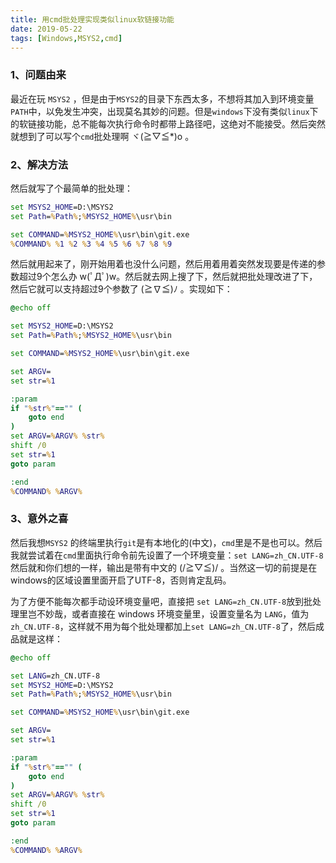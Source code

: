 ```yaml
---
title: 用cmd批处理实现类似linux软链接功能
date: 2019-05-22
tags: [Windows,MSYS2,cmd]
---
```


###  1、问题由来

最近在玩 `MSYS2` ，但是由于`MSYS2`的目录下东西太多，不想将其加入到环境变量`PATH`中，以免发生冲突，出现莫名其妙的问题。但是`windows`下没有类似`linux`下的软链接功能，总不能每次执行命令时都带上路径吧，这绝对不能接受。然后突然就想到了可以写个`cmd`批处理啊 ヾ(≧▽≦*)o 。

###  2、解决方法

然后就写了个最简单的批处理：

``` cmd
set MSYS2_HOME=D:\MSYS2
set Path=%Path%;%MSYS2_HOME%\usr\bin

set COMMAND=%MSYS2_HOME%\usr\bin\git.exe
%COMMAND% %1 %2 %3 %4 %5 %6 %7 %8 %9
```

然后就用起来了，刚开始用着也没什么问题，然后用着用着突然发现要是传递的参数超过9个怎么办 w(ﾟДﾟ)w。然后就去网上搜了下，然后就把批处理改进了下，然后它就可以支持超过9个参数了 (≧∇≦)ﾉ 。实现如下：

``` cmd
@echo off   

set MSYS2_HOME=D:\MSYS2
set Path=%Path%;%MSYS2_HOME%\usr\bin

set COMMAND=%MSYS2_HOME%\usr\bin\git.exe

set ARGV=
set str=%1

:param
if "%str%"=="" (
    goto end
)
set ARGV=%ARGV% %str%
shift /0
set str=%1
goto param

:end
%COMMAND% %ARGV%
```

###  3、意外之喜

然后我想`MSYS2` 的终端里执行`git`是有本地化的(中文)，`cmd`里是不是也可以。然后我就尝试着在`cmd`里面执行命令前先设置了一个环境变量：`set LANG=zh_CN.UTF-8 `  然后就和你们想的一样，输出是带有中文的 (/≧▽≦)/ 。当然这一切的前提是在windows的区域设置里面开启了UTF-8，否则肯定乱码。

为了方便不能每次都手动设环境变量吧，直接把 `set LANG=zh_CN.UTF-8`放到批处理里岂不妙哉，或者直接在 windows 环境变量里，设置变量名为 `LANG`，值为`zh_CN.UTF-8`，这样就不用为每个批处理都加上`set LANG=zh_CN.UTF-8`了，然后成品就是这样：

``` cmd
@echo off   

set LANG=zh_CN.UTF-8
set MSYS2_HOME=D:\MSYS2
set Path=%Path%;%MSYS2_HOME%\usr\bin

set COMMAND=%MSYS2_HOME%\usr\bin\git.exe

set ARGV=
set str=%1

:param
if "%str%"=="" (
    goto end
)
set ARGV=%ARGV% %str%
shift /0
set str=%1
goto param

:end
%COMMAND% %ARGV%
```



